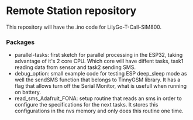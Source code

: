 # Remote Station repository
This repository will have the .ino code for LilyGo-T-Call-SIM800.

### Packages
- parallel-tasks: first sketch for parallel processing in the ESP32, taking advantage of it's 2 core CPU.
Which core will have diffent tasks, task1 reading data from sensor and task2 sending SMS.
- debug_option: small example code for testing ESP deep_sleep mode as well the sendSMS function that belongs to TinnyGSM library.
It has a flag that allows turn off the Serial Monitor, what is usefull when running on battery.
- read_sms_Adafruit_FONA: setup routine that reads an sms in order to configure the specifications for the next tasks. 
It stores this configurations in the nvs memory and only does this routine one time.
